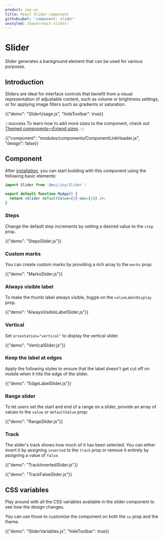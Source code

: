 ```yaml
---
product: joy-ui
title: React Slider component
githubLabel: 'component: slider'
unstyled: /base/react-slider/
---
```


# Slider

<p class="description">Slider generates a background element that can be used for various purposes.</p>

## Introduction

Sliders are ideal for interface controls that benefit from a visual representation of adjustable content, such as volume or brightness settings, or for applying image filters such as gradients or saturation.

{{"demo": "SliderUsage.js", "hideToolbar": true}}

:::success
To learn how to add more sizes to the component, check out [Themed components—Extend sizes](/joy-ui/customization/themed-components/#extend-sizes).
:::

{{"component": "modules/components/ComponentLinkHeader.js", "design": false}}

## Component

After [installation](/joy-ui/getting-started/installation/), you can start building with this component using the following basic elements:

```jsx
import Slider from '@mui/joy/Slider';

export default function MyApp() {
  return <Slider defaultValue={3} max={10} />;
}
```

### Steps

Change the default step increments by setting a desired value to the `step` prop.

{{"demo": "StepsSlider.js"}}

### Custom marks

You can create custom marks by providing a rich array to the `marks` prop:

{{"demo": "MarksSlider.js"}}

### Always visible label

To make the thumb label always visible, toggle on the `valueLabelDisplay` prop.

{{"demo": "AlwaysVisibleLabelSlider.js"}}

### Vertical

Set `orientation="vertical"` to display the vertical slider.

{{"demo": "VerticalSlider.js"}}

### Keep the label at edges

Apply the following styles to ensure that the label doesn't get cut off on mobile when it hits the edge of the slider.

{{"demo": "EdgeLabelSlider.js"}}

### Range slider

To let users set the start and end of a range on a slider, provide an array of values to the `value` or `defaultValue` prop:

{{"demo": "RangeSlider.js"}}

### Track

The slider's track shows how much of it has been selected.
You can either invert it by assigning `inverted` to the `track` prop or remove it entirely by assigning a value of `false`.

{{"demo": "TrackInvertedSlider.js"}}

{{"demo": "TrackFalseSlider.js"}}

## CSS variables

Play around with all the CSS variables available in the slider component to see how the design changes.

You can use those to customize the component on both the `sx` prop and the theme.

{{"demo": "SliderVariables.js", "hideToolbar": true}}
